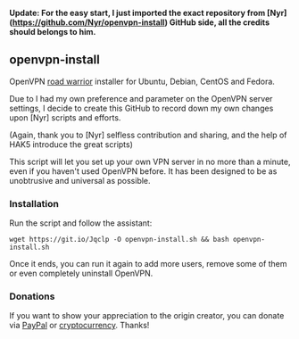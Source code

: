 **Update: For the easy start, I just imported the exact repository from [Nyr] (https://github.com/Nyr/openvpn-install) GitHub side, all the credits should belongs to him.**

## openvpn-install
OpenVPN [road warrior](http://en.wikipedia.org/wiki/Road_warrior_%28computing%29) installer for Ubuntu, Debian, CentOS and Fedora.

Due to I had my own preference and parameter on the OpenVPN server settings, 
I decide to create this GitHub to record down my own changes upon [Nyr] scripts and efforts.

(Again, thank you to [Nyr] selfless contribution and sharing, and the help of HAK5 introduce the great scripts)

This script will let you set up your own VPN server in no more than a minute, even if you haven't used OpenVPN before. 
It has been designed to be as unobtrusive and universal as possible.


### Installation
Run the script and follow the assistant:

`wget https://git.io/Jqclp -O openvpn-install.sh && bash openvpn-install.sh`

Once it ends, you can run it again to add more users, remove some of them or even completely uninstall OpenVPN.


### Donations

If you want to show your appreciation to the origin creator, you can donate via [PayPal](https://www.paypal.com/cgi-bin/webscr?cmd=_s-xclick&hosted_button_id=VBAYDL34Z7J6L) or [cryptocurrency](https://pastebin.com/raw/M2JJpQpC). Thanks!
